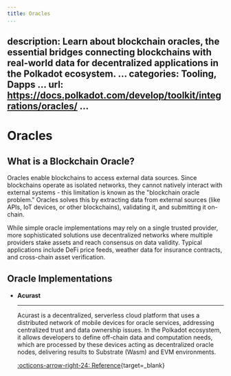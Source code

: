 ```yaml
---
title: Oracles
...
```

description: Learn about blockchain oracles, the essential bridges connecting blockchains with
  real-world data for decentralized applications in the Polkadot ecosystem.
...
categories: Tooling, Dapps
...
url: https://docs.polkadot.com/develop/toolkit/integrations/oracles/
...
---

# Oracles

## What is a Blockchain Oracle?

Oracles enable blockchains to access external data sources. Since blockchains operate as isolated networks, they cannot natively interact with external systems - this limitation is known as the "blockchain oracle problem." Oracles solves this by extracting data from external sources (like APIs, IoT devices, or other blockchains), validating it, and submitting it on-chain.

While simple oracle implementations may rely on a single trusted provider, more sophisticated solutions use decentralized networks where multiple providers stake assets and reach consensus on data validity. Typical applications include DeFi price feeds, weather data for insurance contracts, and cross-chain asset verification.

## Oracle Implementations

<div class="grid cards" markdown>

-   __Acurast__

    ---

    Acurast is a decentralized, serverless cloud platform that uses a distributed network of mobile devices for oracle services, addressing centralized trust and data ownership issues. In the Polkadot ecosystem, it allows developers to define off-chain data and computation needs, which are processed by these devices acting as decentralized oracle nodes, delivering results to Substrate (Wasm) and EVM environments.

    [:octicons-arrow-right-24: Reference](https://acurast.com/){target=\_blank}

</div>
